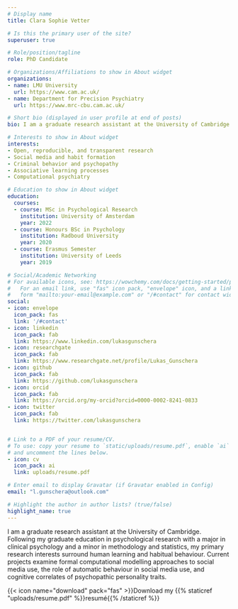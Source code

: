 ```yaml
---
# Display name
title: Clara Sophie Vetter

# Is this the primary user of the site?
superuser: true

# Role/position/tagline
role: PhD Candidate

# Organizations/Affiliations to show in About widget
organizations:
- name: LMU University
  url: https://www.cam.ac.uk/
- name: Department for Precision Psychiatry
  url: https://www.mrc-cbu.cam.ac.uk/

# Short bio (displayed in user profile at end of posts)
bio: I am a graduate research assistant at the University of Cambridge. Following my graduate education in psychological research with a major in clinical psychology and a minor in methodology and statistics, my primary research interests surround human learning and habitual behaviour. Current projects examine formal computational modelling approaches to social media use, the role of automatic behaviour in social media use, and cognitive correlates of psychopathic personality traits. 

# Interests to show in About widget
interests:
- Open, reproducible, and transparent research
- Social media and habit formation
- Criminal behavior and psychopathy
- Associative learning processes
- Computational psychiatry

# Education to show in About widget
education:
  courses:
  - course: MSc in Psychological Research
    institution: University of Amsterdam
    year: 2022
  - course: Honours BSc in Psychology
    institution: Radboud University
    year: 2020
  - course: Erasmus Semester
    institution: University of Leeds
    year: 2019

# Social/Academic Networking
# For available icons, see: https://wowchemy.com/docs/getting-started/page-builder/#icons
#   For an email link, use "fas" icon pack, "envelope" icon, and a link in the
#   form "mailto:your-email@example.com" or "/#contact" for contact widget.
social:
- icon: envelope
  icon_pack: fas
  link: '/#contact'
- icon: linkedin
  icon_pack: fab
  link: https://www.linkedin.com/lukasgunschera
- icon: researchgate
  icon_pack: fab
  link: https://www.researchgate.net/profile/Lukas_Gunschera
- icon: github
  icon_pack: fab
  link: https://github.com/lukasgunschera
- icon: orcid
  icon_pack: fab
  link: https://orcid.org/my-orcid?orcid=0000-0002-8241-0833
- icon: twitter
  icon_pack: fab
  link: https://twitter.com/lukasgunschera


# Link to a PDF of your resume/CV.
# To use: copy your resume to `static/uploads/resume.pdf`, enable `ai` icons in `params.toml`, 
# and uncomment the lines below.
- icon: cv
  icon_pack: ai
  link: uploads/resume.pdf

# Enter email to display Gravatar (if Gravatar enabled in Config)
email: "l.gunschera@outlook.com"

# Highlight the author in author lists? (true/false)
highlight_name: true
---
```


I am a graduate research assistant at the University of Cambridge. Following my graduate education in psychological research with a major in clinical psychology and a minor in methodology and statistics, my primary research interests surround human learning and habitual behaviour. Current projects examine formal computational modelling approaches to social media use, the role of automatic behaviour in social media use, and cognitive correlates of psychopathic personality traits. 

{{< icon name="download" pack="fas" >}}Download my {{% staticref "uploads/resume.pdf" %}}resumé{{% /staticref %}}